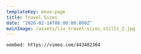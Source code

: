 ```yaml
---
templateKey: move-page
title: Travel Sizes
date: "2020-02-14T08:00:00.000Z"
mainImage: /assets/liu_travel-sizes_stills_2.jpg
---
```

<div class="lines-3"></div>

`oembed: https://vimeo.com/443482364`

<div class="lines-5"></div>